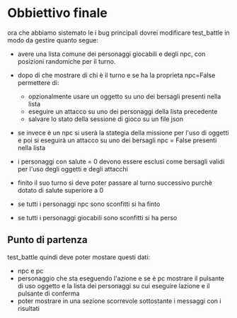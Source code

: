 
# Obbiettivo finale

ora che abbiamo sistemato le i bug principali dovrei modificare test_battle in
modo da gestire quanto segue:

- avere una lista comune dei personaggi giocabili e degli npc, con posizioni randomiche per il turno.
- dopo di che mostrare di chi è il turno e se ha la proprieta npc=False permettere di:

  - opzionalmente usare un oggetto su uno dei bersagli presenti nella lista
  - eseguire un attacco su uno dei personaggi della lista precedente
  - salvare lo stato della sessione di gioco su un file json

- se invece è un npc si userà la stategia della missione per l'uso di oggetti e
  poi si eseguirà un attacco su uno dei bersagli npc = False presenti nella lista
- i personaggi con salute = 0 devono essere esclusi come bersagli validi per
  l'uso degli oggetti e degli attacchi
- finito il suo turno si deve poter passare al turno successivo purchè dotato
  di salute superiore a 0
- se tutti i personaggi npc sono sconfitti si ha finto
- se tutti i personaggi giocabili sono sconfitti si ha perso

## Punto di partenza

test_battle quindi deve poter mostare questi dati:

- npc e pc
- personaggio che sta eseguendo l'azione e se è pc mostrare il pulsante di uso
  oggetto e la lista dei personaggi su cui eseguire lazione e il pulsante di conferma
- poter mostrare in una sezione scorrevole sottostante i messaggi con i risultati

